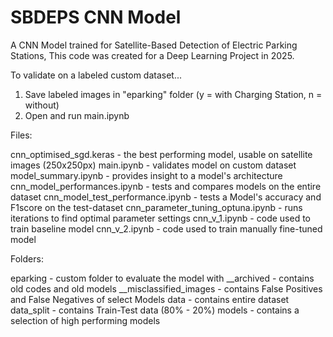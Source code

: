 # SBDEPS CNN Model
A CNN Model trained for Satellite-Based Detection of Electric Parking Stations, This code was created for a Deep Learning Project in 2025.


To validate on a labeled custom dataset...

1. Save labeled images in "eparking" folder (y = with Charging Station, n = without)
2. Open and run main.ipynb






Files:

cnn_optimised_sgd.keras                     - the best performing model, usable on satellite images (250x250px)
main.ipynb                                  - validates model on custom dataset
model_summary.ipynb                         - provides insight to a model's architecture
cnn_model_performances.ipynb                - tests and compares models on the entire dataset
cnn_model_test_performance.ipynb            - tests a Model's accuracy and F1score on the test-dataset
cnn_parameter_tuning_optuna.ipynb           - runs iterations to find optimal parameter settings
cnn_v_1.ipynb                               - code used to train baseline model
cnn_v_2.ipynb                               - code used to train manually fine-tuned model


Folders:

eparking                                    - custom folder to evaluate the model with
__archived                                  - contains old codes and old models
__misclassified_images                      - contains False Positives and False Negatives of select Models
data                                        - contains entire dataset
data_split                                  - contains Train-Test data (80% - 20%)
models                                      - contains a selection of high performing models





